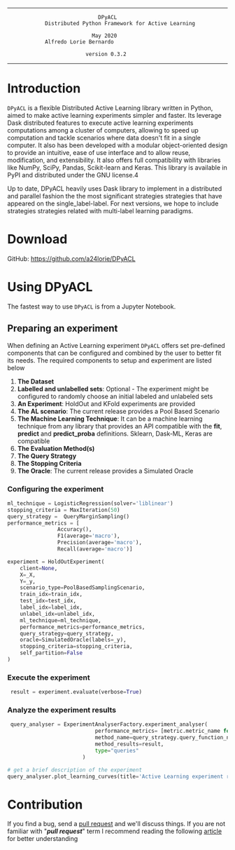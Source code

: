 ***
                                 DPyACL
                Distributed Python Framework for Active Learning

                               May 2020
			    Alfredo Lorie Bernardo							

                             version 0.3.2

***

# Introduction

`DPyACL` is a flexible Distributed Active Learning library written in Python, aimed to make active learning experiments 
simpler and faster. Its leverage Dask distributed features to execute active learning experiments computations among a 
cluster of computers, allowing to speed up computation and tackle scenarios where data doesn't fit in a single computer. 
It also has been developed with a modular object-oriented design to provide an intuitive, ease of use interface and 
to allow reuse, modification, and extensibility. It also offers full compatibility with libraries like NumPy, SciPy, 
Pandas, Scikit-learn and  Keras. This library is available in PyPI and distributed under the GNU license.4 


Up to date, DPyACL heavily uses Dask library to implement in a distributed and parallel fashion the the most significant 
strategies strategies that have appeared on the single_label-label. 
For next versions, we hope to include strategies strategies related with  multi-label learning paradigms.

# Download

GitHub: <https://github.com/a24lorie/DPyACL>

# Using DPyACL

The fastest way to use `DPyACL` is from a Jupyter Notebook. 

## Preparing an experiment

When defining an Active Learning experiment `DPyACL` offers set pre-defined components that can be configured and 
combined by the user to better fit its needs. The required components to setup and experiment are listed below    

 1. **The Dataset**
 2. **Labelled and unlabelled sets**: Optional - The experiment might be configured to randomly choose an initial labeled and unlabeled sets
 2. **An Experiment**: HoldOut and KFold experiments are provided
 3. **The AL scenario**: The current release provides a Pool Based Scenario 
 4. **The Machine Learning Technique**: It can be a machine learning technique from any library that provides an API compatible with the 
            **fit**, **predict** and **predict_proba** definitions. Sklearn, Dask-ML, Keras are compatible 
 5. **The Evaluation Method(s)**
 7. **The Query Strategy**
 5. **The Stopping Criteria**
 8. **The Oracle**: The current release provides a Simulated Oracle
 
 
### Configuring the experiment
 
```python
ml_technique = LogisticRegression(solver='liblinear')
stopping_criteria = MaxIteration(50)
query_strategy =  QueryMarginSampling()
performance_metrics = [
                Accuracy(),
                F1(average='macro'),
                Precision(average='macro'),
                Recall(average='macro')]

experiment = HoldOutExperiment(
    client=None,
    X=_X,
    Y=_y,
    scenario_type=PoolBasedSamplingScenario,
    train_idx=train_idx,
    test_idx=test_idx,
    label_idx=label_idx,
    unlabel_idx=unlabel_idx,
    ml_technique=ml_technique,
    performance_metrics=performance_metrics,
    query_strategy=query_strategy,
    oracle=SimulatedOracle(labels=_y),
    stopping_criteria=stopping_criteria,
    self_partition=False
)
```

### Execute the experiment
 
```python
 result = experiment.evaluate(verbose=True)
```

### Analyze the experiment results
```python
 query_analyser = ExperimentAnalyserFactory.experiment_analyser(
                            performance_metrics= [metric.metric_name for metric in performance_metrics],
                            method_name=query_strategy.query_function_name,
                            method_results=result,
                            type="queries"
                        )

# get a brief description of the experiment
query_analyser.plot_learning_curves(title='Active Learning experiment results')
```

# Contribution

If you find a bug, send a [pull request](https://github.com/a24lorie/PyACL/pulls) and we'll discuss things. If you are not familiar with "***pull request***" term I recommend reading the following [article](https://yangsu.github.io/pull-request-tutorial/) for better understanding   
